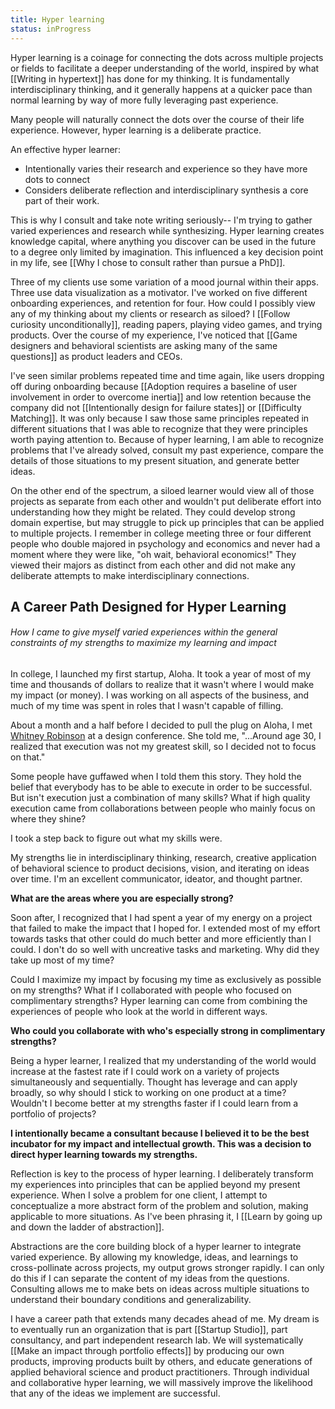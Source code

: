 ```yaml
---
title: Hyper learning
status: inProgress
---
```

Hyper learning is a coinage for connecting the dots across multiple projects or fields to facilitate a deeper understanding of the world, inspired by what [[Writing in hypertext]] has done for my thinking. It is fundamentally interdisciplinary thinking, and it generally happens at a quicker pace than normal learning by way of more fully leveraging past experience.

Many people will naturally connect the dots over the course of their life experience. However, hyper learning is a deliberate practice.

An effective hyper learner: 
* Intentionally varies their research and experience so they have more dots to connect
* Considers deliberate reflection and interdisciplinary synthesis a core part of their work.

This is why I consult and take note writing seriously-- I'm trying to gather varied experiences and research while synthesizing. Hyper learning creates knowledge capital, where anything you discover can be used in the future to a degree only limited by imagination. This influenced a key decision point in my life, see [[Why I chose to consult rather than pursue a PhD]].

Three of my clients use some variation of a mood journal within their apps. Three use data visualization as a motivator. I've worked on five different onboarding experiences, and retention for four. How could I possibly view any of my thinking about my clients or research as siloed? I [[Follow curiosity unconditionally]], reading papers, playing video games, and trying products. Over the course of my experience, I've noticed that [[Game designers and behavioral scientists are asking many of the same questions]] as product leaders and CEOs.

I've seen similar problems repeated time and time again, like users dropping off during onboarding because [[Adoption requires a baseline of user involvement in order to overcome inertia]] and low retention because the company did not [[Intentionally design for failure states]] or [[Difficulty Matching]]. It was only because I saw those same principles repeated in different situations that I was able to recognize that they were principles worth paying attention to. Because of hyper learning, I am able to recognize problems that I've already solved, consult my past experience, compare the details of those situations to my present situation, and generate better ideas.

On the other end of the spectrum, a siloed learner would view all of those projects as separate from each other and wouldn't put deliberate effort into understanding how they might be related. They could develop strong domain expertise, but may struggle to pick up principles that can be applied to multiple projects. I remember in college meeting three or four different people who double majored in psychology and economics and never had a moment where they were like, "oh wait, behavioral economics!" They viewed their majors as distinct from each other and did not make any deliberate attempts to make interdisciplinary connections.

## A Career Path Designed for Hyper Learning

###### How I came to give myself varied experiences within the general constraints of my strengths to maximize my learning and impact

In college, I launched my first startup, Aloha. It took a year of most of my time and thousands of dollars to realize that it wasn't where I would make my impact (or money). I was working on all aspects of the business, and much of my time was spent in roles that I wasn't capable of filling.

About a month and a half before I decided to pull the plug on Aloha, I met [Whitney Robinson](https://www.linkedin.com/in/whitneyrobinson/) at a design conference. She told me, "...Around age 30, I realized that execution was not my greatest skill, so I decided not to focus on that."

Some people have guffawed when I told them this story. They hold the belief that everybody has to be able to execute in order to be successful. But isn't execution just a combination of many skills? What if high quality execution came from collaborations between people who mainly focus on where they shine?

I took a step back to figure out what my skills were.

My strengths lie in interdisciplinary thinking, research, creative application of behavioral science to product decisions, vision, and iterating on ideas over time. I'm an excellent communicator, ideator, and thought partner.

**What are the areas where you are especially strong?**

Soon after, I recognized that I had spent a year of my energy on a project that failed to make the impact that I hoped for. I extended most of my effort towards tasks that other could do much better and more efficiently than I could. I don't do so well with uncreative tasks and marketing. Why did they take up most of my time?

Could I maximize my impact by focusing my time as exclusively as possible on my strengths? What if I collaborated with people who focused on complimentary strengths? Hyper learning can come from combining the experiences of people who look at the world in different ways.

**Who could you collaborate with who's especially strong in complimentary strengths?**

Being a hyper learner, I realized that my understanding of the world would increase at the fastest rate if I could work on a variety of projects simultaneously and sequentially. Thought has leverage and can apply broadly, so why should I stick to working on one product at a time? Wouldn't I become better at my strengths faster if I could learn from a portfolio of projects?

**I intentionally became a consultant because I believed it to be the best incubator for my impact and intellectual growth. This was a decision to direct hyper learning towards my strengths.**

Reflection is key to the process  of hyper learning. I deliberately transform my experiences into principles that can be applied beyond my present experience. When I solve a problem for one client, I attempt to conceptualize a more abstract form of the problem and solution, making applicable to more situations. As I've been phrasing it, I [[Learn by going up and down the ladder of abstraction]].

Abstractions are the core building block of a hyper learner to integrate varied experience. By allowing my knowledge, ideas, and learnings to cross-pollinate across projects, my output grows stronger rapidly. I can only do this if I can separate the content of my ideas from the questions. Consulting allows me to make bets on ideas across multiple situations to understand their boundary conditions and generalizability.

I have a career path that extends many decades ahead of me. My dream is to eventually run an organization that is part [[Startup Studio]], part consultancy, and part independent research lab. We will systematically [[Make an impact through portfolio effects]] by producing our own products, improving products built by others, and educate generations of applied behavioral science and product practitioners. Through individual and collaborative hyper learning, we will massively improve the likelihood that any of the ideas we implement are successful.